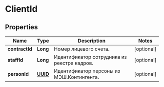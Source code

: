 # ClientId

## Properties
Name | Type | Description | Notes
------------ | ------------- | ------------- | -------------
**contractId** | **Long** | Номер лицевого счета. |  [optional]
**staffId** | **Long** | Идентификатор сотрудника из реестра кадров. |  [optional]
**personId** | [**UUID**](UUID.md) | Идентификатор персоны из МЭШ.Контингента. |  [optional]
